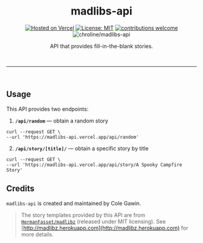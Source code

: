<div align="center">

# madlibs-api

[![Hosted on Vercel](https://badgen.net/badge/%E2%96%B2%20Hosted%20on/Vercel/black)](https://vercel.com)
[![License: MIT](https://img.shields.io/badge/License-MIT-blue.svg)](https://opensource.org/licenses/MIT)
[![contributions welcome](https://img.shields.io/badge/contributions-welcome-brightgreen.svg?style=flat)](https://github.com/chroline/words-aas/issues)
![chroline/madlibs-api](https://badgen.net/github/last-commit/chroline/words-aas/main)

API that provides fill-in-the-blank stories.

</div>

<br />

---

<br />

## Usage

This API provides two endpoints:

1. **`/api/random`** — obtain a random story

```shell script
curl --request GET \
--url 'https://madlibs-api.vercel.app/api/random'
```

2. **`/api/story/[title]/`** — obtain a specific story by title

```shell script
curl --request GET \
--url 'https://madlibs-api.vercel.app/api/story/A Spooky Campfire Story'
```

## Credits

`madlibs-api` is created and maintained by Cole Gawin.

> The story templates provided by this API are from [`HermanFasset/madlibz`](https://github.com/HermanFassett/madlibz) (released under MIT licensing). See [http://madlibz.herokuapp.com](http://madlibz.herokuapp.com) for more details.
